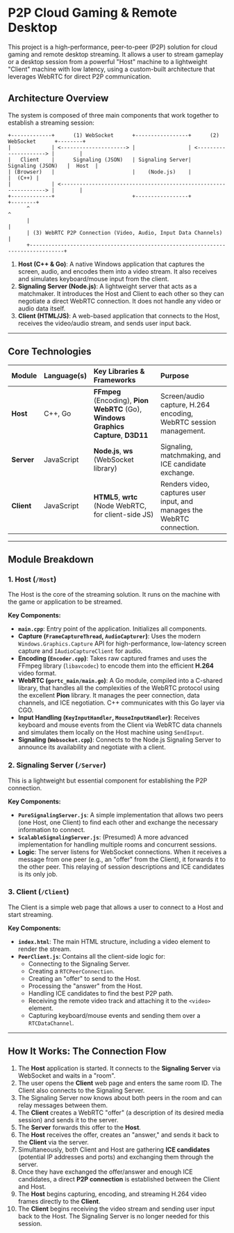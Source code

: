 # P2P Cloud Gaming & Remote Desktop

This project is a high-performance, peer-to-peer (P2P) solution for cloud gaming and remote desktop streaming. It allows a user to stream gameplay or a desktop session from a powerful "Host" machine to a lightweight "Client" machine with low latency, using a custom-built architecture that leverages WebRTC for direct P2P communication.

## Architecture Overview

The system is composed of three main components that work together to establish a streaming session:

```
+-------------+      (1) WebSocket      +-----------------+      (2) WebSocket      +--------+
|             | <---------------------> |                 | <---------------------> |        |
|   Client    |      Signaling (JSON)   | Signaling Server|      Signaling (JSON)   |  Host  |
| (Browser)   |                         |    (Node.js)    |                         |  (C++) |
|             | <-----------------------------------------------------------------> |        |
+-------------+                         +-----------------+                         +--------+
      ^                                                                                 ^
      |                                                                                 |
      | (3) WebRTC P2P Connection (Video, Audio, Input Data Channels)                   |
      +---------------------------------------------------------------------------------+

```

1.  **Host (C++ & Go)**: A native Windows application that captures the screen, audio, and encodes them into a video stream. It also receives and simulates keyboard/mouse input from the client.
2.  **Signaling Server (Node.js)**: A lightweight server that acts as a matchmaker. It introduces the Host and Client to each other so they can negotiate a direct WebRTC connection. It does not handle any video or audio data itself.
3.  **Client (HTML/JS)**: A web-based application that connects to the Host, receives the video/audio stream, and sends user input back.

---

## Core Technologies

| Module | Language(s) | Key Libraries & Frameworks | Purpose |
| :--- | :--- | :--- | :--- |
| **Host** | C++, Go | **FFmpeg** (Encoding), **Pion WebRTC** (Go), **Windows Graphics Capture**, **D3D11** | Screen/audio capture, H.264 encoding, WebRTC session management. |
| **Server** | JavaScript | **Node.js**, **ws** (WebSocket library) | Signaling, matchmaking, and ICE candidate exchange. |
| **Client** | JavaScript | **HTML5**, **wrtc** (Node WebRTC, for client-side JS) | Renders video, captures user input, and manages the WebRTC connection. |

---

## Module Breakdown

### 1. Host (`/Host`)

The Host is the core of the streaming solution. It runs on the machine with the game or application to be streamed.

**Key Components:**
*   **`main.cpp`**: Entry point of the application. Initializes all components.
*   **Capture (`FrameCaptureThread`, `AudioCapturer`)**: Uses the modern `Windows.Graphics.Capture` API for high-performance, low-latency screen capture and `IAudioCaptureClient` for audio.
*   **Encoding (`Encoder.cpp`)**: Takes raw captured frames and uses the FFmpeg library (`libavcodec`) to encode them into the efficient **H.264** video format.
*   **WebRTC (`gortc_main/main.go`)**: A Go module, compiled into a C-shared library, that handles all the complexities of the WebRTC protocol using the excellent **Pion** library. It manages the peer connection, data channels, and ICE negotiation. C++ communicates with this Go layer via CGO.
*   **Input Handling (`KeyInputHandler`, `MouseInputHandler`)**: Receives keyboard and mouse events from the Client via WebRTC data channels and simulates them locally on the Host machine using `SendInput`.
*   **Signaling (`Websocket.cpp`)**: Connects to the Node.js Signaling Server to announce its availability and negotiate with a client.

### 2. Signaling Server (`/Server`)

This is a lightweight but essential component for establishing the P2P connection.

**Key Components:**
*   **`PureSignalingServer.js`**: A simple implementation that allows two peers (one Host, one Client) to find each other and exchange the necessary information to connect.
*   **`ScalableSignalingServer.js`**: (Presumed) A more advanced implementation for handling multiple rooms and concurrent sessions.
*   **Logic**: The server listens for WebSocket connections. When it receives a message from one peer (e.g., an "offer" from the Client), it forwards it to the other peer. This relaying of session descriptions and ICE candidates is its only job.

### 3. Client (`/Client`)

The Client is a simple web page that allows a user to connect to a Host and start streaming.

**Key Components:**
*   **`index.html`**: The main HTML structure, including a video element to render the stream.
*   **`PeerClient.js`**: Contains all the client-side logic for:
    *   Connecting to the Signaling Server.
    *   Creating a `RTCPeerConnection`.
    *   Creating an "offer" to send to the Host.
    *   Processing the "answer" from the Host.
    *   Handling ICE candidates to find the best P2P path.
    *   Receiving the remote video track and attaching it to the `<video>` element.
    *   Capturing keyboard/mouse events and sending them over a `RTCDataChannel`.

---

## How It Works: The Connection Flow

1.  The **Host** application is started. It connects to the **Signaling Server** via WebSocket and waits in a "room".
2.  The user opens the **Client** web page and enters the same room ID. The Client also connects to the Signaling Server.
3.  The Signaling Server now knows about both peers in the room and can relay messages between them.
4.  The **Client** creates a WebRTC "offer" (a description of its desired media session) and sends it to the server.
5.  The **Server** forwards this offer to the **Host**.
6.  The **Host** receives the offer, creates an "answer," and sends it back to the **Client** via the server.
7.  Simultaneously, both Client and Host are gathering **ICE candidates** (potential IP addresses and ports) and exchanging them through the server.
8.  Once they have exchanged the offer/answer and enough ICE candidates, a direct **P2P connection** is established between the Client and Host.
9.  The **Host** begins capturing, encoding, and streaming H.264 video frames directly to the **Client**.
10. The **Client** begins receiving the video stream and sending user input back to the Host. The Signaling Server is no longer needed for this session.